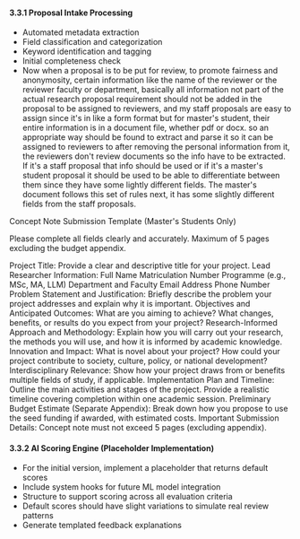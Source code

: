 #### 3.3.1 Proposal Intake Processing

- Automated metadata extraction
- Field classification and categorization
- Keyword identification and tagging
- Initial completeness check
- Now when a proposal is to be put for review, to promote fairness and anonymosity, certain information like the name of the reviewer or the reviewer faculty or department, basically all information not part of the actual research proposal requirement should not be added in the proposal to be assigned to reviewers, and my staff proposals are easy to assign since it's in like a form format but for master's student, their entire information is in a document file, whether pdf or docx. so an appropriate way should be found to extract and parse it so it can be assigned to reviewers to after removing the personal information from it, the reviewers don't review documents so the info have to be extracted. If it's a staff proposal that info should be used or if it's a master's student proposal it should be used to be able to differentiate between them since they have some lightly different fields. The master's document follows this set of rules next, it has some slightly different fields from the staff proposals.

Concept Note Submission Template (Master's Students Only)

Please complete all fields clearly and accurately. Maximum of 5 pages excluding the budget appendix.

Project Title:
Provide a clear and descriptive title for your project.
Lead Researcher Information:
Full Name
Matriculation Number
Programme (e.g., MSc, MA, LLM)
Department and Faculty
Email Address
Phone Number
Problem Statement and Justification:
Briefly describe the problem your project addresses and explain why it is important.
Objectives and Anticipated Outcomes:
What are you aiming to achieve? What changes, benefits, or results do you expect from your project?
Research-Informed Approach and Methodology:
Explain how you will carry out your research, the methods you will use, and how it is informed by academic knowledge.
Innovation and Impact:
What is novel about your project?
How could your project contribute to society, culture, policy, or national development?
Interdisciplinary Relevance:
Show how your project draws from or benefits multiple fields of study, if applicable.
Implementation Plan and Timeline:
Outline the main activities and stages of the project.
Provide a realistic timeline covering completion within one academic session.
Preliminary Budget Estimate (Separate Appendix):
Break down how you propose to use the seed funding if awarded, with estimated costs.
Important Submission Details:
Concept note must not exceed 5 pages (excluding appendix).

#### 3.3.2 AI Scoring Engine (Placeholder Implementation)

- For the initial version, implement a placeholder that returns default scores
- Include system hooks for future ML model integration
- Structure to support scoring across all evaluation criteria
- Default scores should have slight variations to simulate real review patterns
- Generate templated feedback explanations
